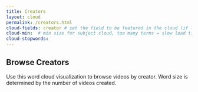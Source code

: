 ```yaml
---
title: Creators
layout: cloud
permalink: /creators.html
cloud-fields: creator # set the field to be featured in the cloud (if left blank, none will be generated)
cloud-min:  # min size for subject cloud, too many terms = slow load time!
cloud-stopwords:
---
```


## Browse Creators

Use this word cloud visualization to browse videos by creator.
Word size is determined by the number of videos created.